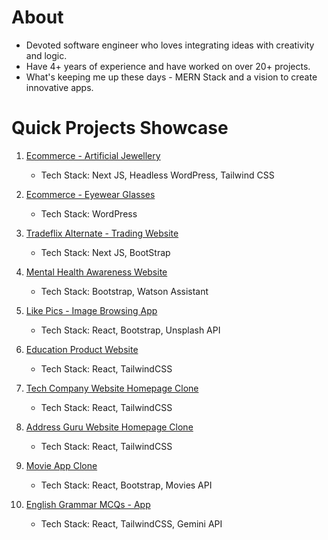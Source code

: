 # About

- Devoted software engineer who loves integrating ideas with creativity and logic.
- Have 4+ years of experience and have worked on over 20+ projects.
- What's keeping me up these days - MERN Stack and a vision to create innovative apps.



# Quick Projects Showcase

1. [Ecommerce - Artificial Jewellery](https://www.jiaarajewellery.com/)  
   - Tech Stack: Next JS, Headless WordPress, Tailwind CSS

2. [Ecommerce - Eyewear Glasses](https://www.rlvnt.life)  
   - Tech Stack: WordPress

3. [Tradeflix Alternate - Trading Website](https://tradeflix-alternate-clone.vercel.app/)  
   - Tech Stack: Next JS, BootStrap

4. [Mental Health Awareness Website](https://himanshuverma544.github.io/Happy-Mind-Website/)  
   - Tech Stack: Bootstrap, Watson Assistant

5. [Like Pics - Image Browsing App](https://himanshuverma544.github.io/Like-Pics/)  
   - Tech Stack: React, Bootstrap, Unsplash API

6. [Education Product Website](https://himanshuverma544.github.io/Edumynation-Clone/)  
   - Tech Stack: React, TailwindCSS

7. [Tech Company Website Homepage Clone](https://himanshuverma544.github.io/PCSS-Softech-Website-Clone/)  
   - Tech Stack: React, TailwindCSS

8. [Address Guru Website Homepage Clone](https://himanshuverma544.github.io/DSOM-Assignment/)  
   - Tech Stack: React, TailwindCSS

9. [Movie App Clone](https://himanshuverma544.github.io/Sci-Flix-Movie-App/)  
   - Tech Stack: React, Bootstrap, Movies API

10. [English Grammar MCQs - App](https://singular-bombolone-a71b23.netlify.app/)  
    - Tech Stack: React, TailwindCSS, Gemini API
